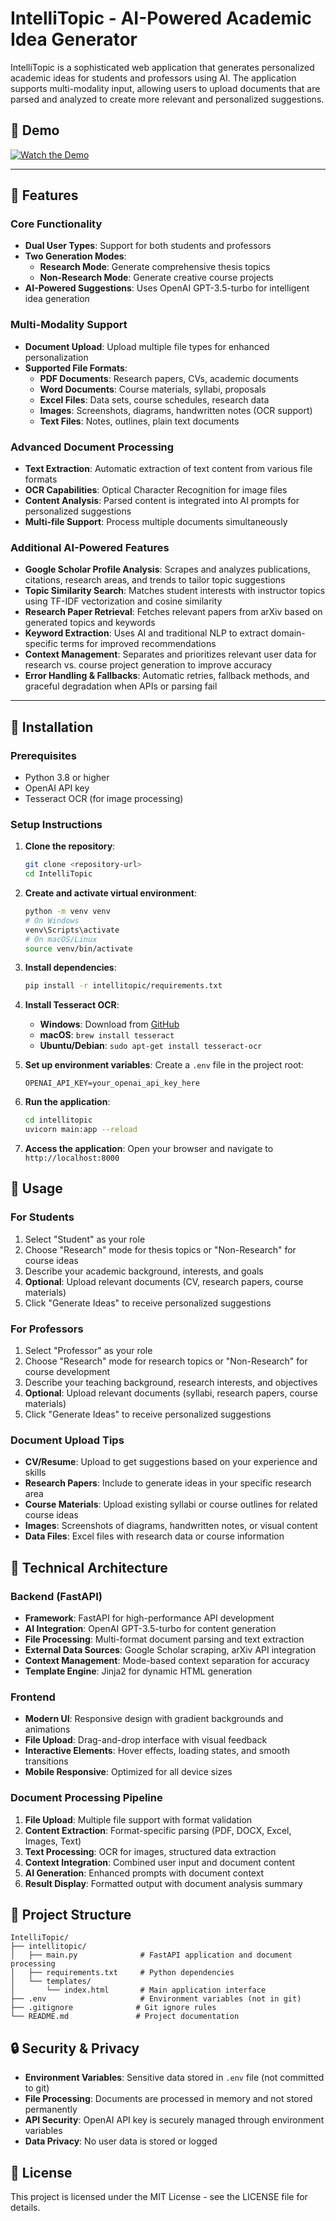# IntelliTopic - AI-Powered Academic Idea Generator

IntelliTopic is a sophisticated web application that generates personalized academic ideas for students and professors using AI. The application supports multi-modality input, allowing users to upload documents that are parsed and analyzed to create more relevant and personalized suggestions.

## 📸 Demo

[![Watch the Demo](https://github.com/user-attachments/assets/d8b5939d-0cc4-4c7f-971e-e663fb00a67f)](https://drive.google.com/file/d/1w8T0Kvf028E3JHLRNxeXj4vdoXnAm3zy/view?usp=drive_link)

---

## 🌟 Features

### Core Functionality
- **Dual User Types**: Support for both students and professors
- **Two Generation Modes**:
  - **Research Mode**: Generate comprehensive thesis topics
  - **Non-Research Mode**: Generate creative course projects
- **AI-Powered Suggestions**: Uses OpenAI GPT-3.5-turbo for intelligent idea generation

### Multi-Modality Support
- **Document Upload**: Upload multiple file types for enhanced personalization
- **Supported File Formats**:
  - **PDF Documents**: Research papers, CVs, academic documents
  - **Word Documents**: Course materials, syllabi, proposals
  - **Excel Files**: Data sets, course schedules, research data
  - **Images**: Screenshots, diagrams, handwritten notes (OCR support)
  - **Text Files**: Notes, outlines, plain text documents

### Advanced Document Processing
- **Text Extraction**: Automatic extraction of text content from various file formats
- **OCR Capabilities**: Optical Character Recognition for image files
- **Content Analysis**: Parsed content is integrated into AI prompts for personalized suggestions
- **Multi-file Support**: Process multiple documents simultaneously

### Additional AI-Powered Features
- **Google Scholar Profile Analysis**: Scrapes and analyzes publications, citations, research areas, and trends to tailor topic suggestions
- **Topic Similarity Search**: Matches student interests with instructor topics using TF-IDF vectorization and cosine similarity
- **Research Paper Retrieval**: Fetches relevant papers from arXiv based on generated topics and keywords
- **Keyword Extraction**: Uses AI and traditional NLP to extract domain-specific terms for improved recommendations
- **Context Management**: Separates and prioritizes relevant user data for research vs. course project generation to improve accuracy
- **Error Handling & Fallbacks**: Automatic retries, fallback methods, and graceful degradation when APIs or parsing fail

---

## 🚀 Installation

### Prerequisites
- Python 3.8 or higher
- OpenAI API key
- Tesseract OCR (for image processing)

### Setup Instructions

1. **Clone the repository**:
   ```bash
   git clone <repository-url>
   cd IntelliTopic
   ```

2. **Create and activate virtual environment**:
   ```bash
   python -m venv venv
   # On Windows
   venv\Scripts\activate
   # On macOS/Linux
   source venv/bin/activate
   ```

3. **Install dependencies**:
   ```bash
   pip install -r intellitopic/requirements.txt
   ```

4. **Install Tesseract OCR**:
   - **Windows**: Download from [GitHub](https://github.com/UB-Mannheim/tesseract/wiki)
   - **macOS**: `brew install tesseract`
   - **Ubuntu/Debian**: `sudo apt-get install tesseract-ocr`

5. **Set up environment variables**:
   Create a `.env` file in the project root:
   ```env
   OPENAI_API_KEY=your_openai_api_key_here
   ```

6. **Run the application**:
   ```bash
   cd intellitopic
   uvicorn main:app --reload
   ```

7. **Access the application**:
   Open your browser and navigate to `http://localhost:8000`

## 📖 Usage

### For Students
1. Select "Student" as your role
2. Choose "Research" mode for thesis topics or "Non-Research" for course ideas
3. Describe your academic background, interests, and goals
4. **Optional**: Upload relevant documents (CV, research papers, course materials)
5. Click "Generate Ideas" to receive personalized suggestions

### For Professors
1. Select "Professor" as your role
2. Choose "Research" mode for research topics or "Non-Research" for course development
3. Describe your teaching background, research interests, and objectives
4. **Optional**: Upload relevant documents (syllabi, research papers, course materials)
5. Click "Generate Ideas" to receive personalized suggestions

### Document Upload Tips
- **CV/Resume**: Upload to get suggestions based on your experience and skills
- **Research Papers**: Include to generate ideas in your specific research area
- **Course Materials**: Upload existing syllabi or course outlines for related course ideas
- **Images**: Screenshots of diagrams, handwritten notes, or visual content
- **Data Files**: Excel files with research data or course information

## 🔧 Technical Architecture

### Backend (FastAPI)
- **Framework**: FastAPI for high-performance API development
- **AI Integration**: OpenAI GPT-3.5-turbo for content generation
- **File Processing**: Multi-format document parsing and text extraction
- **External Data Sources**: Google Scholar scraping, arXiv API integration
- **Context Management**: Mode-based context separation for accuracy
- **Template Engine**: Jinja2 for dynamic HTML generation

### Frontend
- **Modern UI**: Responsive design with gradient backgrounds and animations
- **File Upload**: Drag-and-drop interface with visual feedback
- **Interactive Elements**: Hover effects, loading states, and smooth transitions
- **Mobile Responsive**: Optimized for all device sizes

### Document Processing Pipeline
1. **File Upload**: Multiple file support with format validation
2. **Content Extraction**: Format-specific parsing (PDF, DOCX, Excel, Images, Text)
3. **Text Processing**: OCR for images, structured data extraction
4. **Context Integration**: Combined user input and document content
5. **AI Generation**: Enhanced prompts with document context
6. **Result Display**: Formatted output with document analysis summary

## 📁 Project Structure

```
IntelliTopic/
├── intellitopic/
│   ├── main.py              # FastAPI application and document processing
│   ├── requirements.txt     # Python dependencies
│   └── templates/
│       └── index.html       # Main application interface
├── .env                     # Environment variables (not in git)
├── .gitignore              # Git ignore rules
└── README.md               # Project documentation
```

## 🔒 Security & Privacy

- **Environment Variables**: Sensitive data stored in `.env` file (not committed to git)
- **File Processing**: Documents are processed in memory and not stored permanently
- **API Security**: OpenAI API key is securely managed through environment variables
- **Data Privacy**: No user data is stored or logged

## 📄 License

This project is licensed under the MIT License - see the LICENSE file for details.
